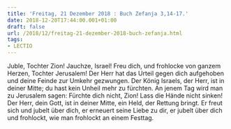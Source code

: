 ```yaml
---
title: 'Freitag, 21 Dezember 2018 : Buch Zefanja 3,14-17.'
date: 2018-12-20T17:44:00.001+01:00
draft: false
url: /2018/12/freitag-21-dezember-2018-buch-zefanja.html
tags: 
- LECTIO
---
```


Juble, Tochter Zion! Jauchze, Israel! Freu dich, und frohlocke von ganzem Herzen, Tochter Jerusalem! Der Herr hat das Urteil gegen dich aufgehoben und deine Feinde zur Umkehr gezwungen. Der König Israels, der Herr, ist in deiner Mitte; du hast kein Unheil mehr zu fürchten. An jenem Tag wird man zu Jerusalem sagen: Fürchte dich nicht, Zion! Lass die Hände nicht sinken! Der Herr, dein Gott, ist in deiner Mitte, ein Held, der Rettung bringt. Er freut sich und jubelt über dich, er erneuert seine Liebe zu dir, er jubelt über dich und frohlockt, wie man frohlockt an einem Festtag.